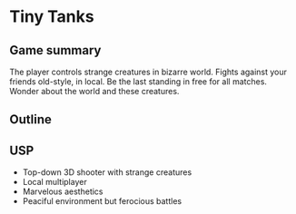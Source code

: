 # Tiny Tanks

## Game summary
The player controls strange creatures in bizarre world.
Fights against your friends old-style, in local.
Be the last standing in free for all matches.
Wonder about the world and these creatures.

## Outline

## USP
* Top-down 3D shooter with strange creatures
* Local multiplayer
* Marvelous aesthetics
* Peaciful environment but ferocious battles 

  


